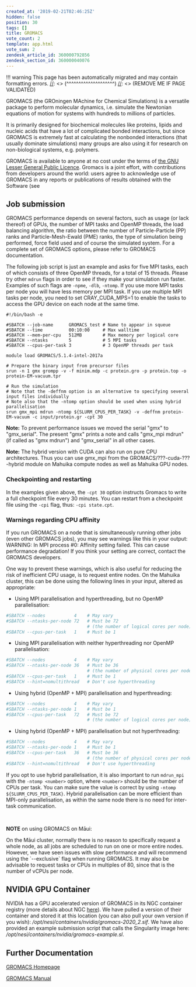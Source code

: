 ```yaml
---
created_at: '2019-02-21T02:46:25Z'
hidden: false
position: 30
tags: []
title: GROMACS
vote_count: 2
template: app.html
vote_sum: 2
zendesk_article_id: 360000792856
zendesk_section_id: 360000040076
---
```




[//]: <> (REMOVE ME IF PAGE VALIDATED)
[//]: <> (vvvvvvvvvvvvvvvvvvvv)
!!! warning
    This page has been automatically migrated and may contain formatting errors.
[//]: <> (^^^^^^^^^^^^^^^^^^^^)
[//]: <> (REMOVE ME IF PAGE VALIDATED)

GROMACS (the GROningen MAchine for Chemical Simulations) is a versatile
package to perform molecular dynamics, i.e. simulate the Newtonian
equations of motion for systems with hundreds to millions of particles.

It is primarily designed for biochemical molecules like proteins, lipids
and nucleic acids that have a lot of complicated bonded interactions,
but since GROMACS is extremely fast at calculating the nonbonded
interactions (that usually dominate simulations) many groups are also
using it for research on non-biological systems, e.g. polymers.

GROMACS is available to anyone at no cost under the terms of [the GNU
Lesser General Public
Licence](http://www.gnu.org/licenses/lgpl-2.1.html). Gromacs is a joint
effort, with contributions from developers around the world: users agree
to acknowledge use of GROMACS in any reports or publications of results
obtained with the Software (see

## Job submission

GROMACS performance depends on several factors, such as usage (or lack
thereof) of GPUs, the number of MPI tasks and OpenMP threads, the load
balancing algorithm, the ratio between the number of Particle-Particle
(PP) ranks and Particle-Mesh-Ewald (PME) ranks, the type of simulation
being performed, force field used and of course the simulated system.
For a complete set of GROMACS options, please refer to GROMACS
documentation.

The following job script is just an example and asks for five MPI tasks,
each of which consists of three OpenMP threads, for a total of 15
threads. Please try other `mdrun` flags in order to see if they make
your simulation run faster. Examples of such flags are `-npme`, `-dlb`,
`-ntomp`. If you use more MPI tasks per node you will have less memory
per MPI task. If you use multiple MPI tasks per node, you need to set
CRAY\_CUDA\_MPS=1 to enable the tasks to access the GPU device on each
node at the same time.

``` sl
#!/bin/bash -e

#SBATCH --job-name      GROMACS_test # Name to appear in squeue
#SBATCH --time          00:10:00     # Max walltime
#SBATCH --mem-per-cpu   512MB        # Max memory per logical core
#SBATCH --ntasks        5            # 5 MPI tasks
#SBATCH --cpus-per-task 3            # 3 OpenMP threads per task

module load GROMACS/5.1.4-intel-2017a

# Prepare the binary input from precursor files 
srun -n 1 gmx grompp -v -f minim.mdp -c protein.gro -p protein.top -o protein-EM-vacuum.tpr

# Run the simulation
# Note that the -deffnm option is an alternative to specifying several input files individually
# Note also that the -ntomp option should be used when using hybrid parallelisation
srun gmx_mpi mdrun -ntomp ${SLURM_CPUS_PER_TASK} -v -deffnm protein-EM-vacuum -c input/protein.gr -cpt 30
```

**Note:** To prevent performance issues we moved the serial "gmx" to
"gmx\_serial". The present "gmx" prints a note and calls "gmx\_mpi
mdrun" (if called as "gmx mdrun") and "gmx\_serial" in all other cases.

**Note:** The hybrid version with CUDA can also run on pure CPU
architectures. Thus you can use gmx\_mpi from the
GROMACS/???-cuda-???-hybrid module on Mahuika compute nodes as well as
Mahuika GPU nodes.

### Checkpointing and restarting

In the examples given above, the `-cpt 30` option instructs Gromacs to
write a full checkpoint file every 30 minutes. You can restart from a
checkpoint file using the `-cpi` flag, thus: `-cpi state.cpt`.

### Warnings regarding CPU affinity

If you run GROMACS on a node that is simultaneously running other jobs
(even other GROMACS jobs), you may see warnings like this in your
output:
     WARNING: In MPI process #0: Affinity setting failed. This can cause
     performance degradation! If you think your setting are correct,
     contact the GROMACS developers.

One way to prevent these warnings, which is also useful for reducing the
risk of inefficient CPU usage, is to request entire nodes. On the
Mahuika cluster, this can be done using the following lines in your
input, altered as appropriate:

-   Using MPI parallelisation and hyperthreading, but no OpenMP
    parallelisation:

``` bash
#SBATCH --nodes           4    # May vary
#SBATCH --ntasks-per-node 72   # Must be 72
                               # (the number of logical cores per node)
#SBATCH --cpus-per-task   1    # Must be 1
```

-   Using MPI parallelisation with neither hyperthreading nor OpenMP
    parallelisation:

``` bash
#SBATCH --nodes           4    # May vary
#SBATCH --ntasks-per-node 36   # Must be 36
                               # (the number of physical cores per node)
#SBATCH --cpus-per-task   1    # Must be 1
#SBATCH --hint=nomultithread   # Don't use hyperthreading
```

-   Using hybrid (OpenMP + MPI) parallelisation and hyperthreading:

``` bash
#SBATCH --nodes           4    # May vary
#SBATCH --ntasks-per-node 1    # Must be 1
#SBATCH --cpus-per-task   72   # Must be 72
                               # (the number of logical cores per node)
```

-   Using hybrid (OpenMP + MPI) parallelisation but not hyperthreading:

``` bash
#SBATCH --nodes           4    # May vary
#SBATCH --ntasks-per-node 1    # Must be 1
#SBATCH --cpus-per-task   36   # Must be 36
                               # (the number of physical cores per node)
#SBATCH --hint=nomultithread   # Don't use hyperthreading
```

If you opt to use hybrid parallelisation, it is also important to run
`mdrun_mpi` with the `-ntomp <number>` option, where `<number>` should
be the number of CPUs per task. You can make sure the value is correct
by using `-ntomp ${SLURM_CPUS_PER_TASK}`. Hybrid parallelisation can be
more efficient than MPI-only parallelisation, as within the same node
there is no need for inter-task communication.

 

**NOTE** on using GROMACS on Māui:

On the Māui cluster, normally there is no reason to specifically request
a whole node, as all jobs are scheduled to run on one or more entire
nodes.  However, we have seen issues with slow performance and will
recommend using the \`--exclusive\` flag when running GROMACS. It may
also be advisable to request tasks or CPUs in multiples of 80, since
that is the number of vCPUs per node.

## NVIDIA GPU Container

NVIDIA has a GPU accelerated version of GROMACS in its NGC container
registry (more details about NGC
[here](../../Scientific_Computing/HPC_Software_Environment/NVIDIA_GPU_Containers.md)).
We have pulled a version of their container and stored it at this
location (you can also pull your own version if you wish):
*/opt/nesi/containers/nvidia/gromacs-2020\_2.sif*. We have also provided
an example submission script that calls the Singularity image here:
*/opt/nesi/containers/nvidia/gromacs-example.sl*.

## Further Documentation

[GROMACS Homepage](http://www.gromacs.org/)

[GROMACS Manual](http://www.gromacs.org/Documentation/Manual)